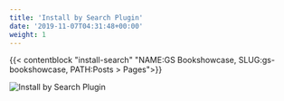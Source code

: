 ```yaml
---
title: 'Install by Search Plugin'
date: '2019-11-07T04:31:48+00:00'
weight: 1
---
```


{{< contentblock "install-search" "NAME:GS Bookshowcase, SLUG:gs-bookshowcase, PATH:Posts &gt; Pages">}}

![Install by Search Plugin](http://bookshowcase.gsplugins.com/wp-content/uploads/2015/11/Install_by_search_GS_Books_Showcase.png)